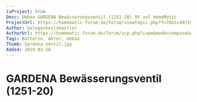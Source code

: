 ```yaml
---
isProject: true
Desc: Umbau GARDENA Bewässerungsventil (1251-20) 9V auf HomeMatic
ProjectUrl: https://homematic-forum.de/forum/viewtopic.php?f=76&t=49719&p=498500#p498500
Author: Gelegenheitsbastler
AuthorUrl: https://homematic-forum.de/forum/ucp.php?i=pm&mode=compose&u=20394
Tags: Batterie, Aktor, Umbau
Thumb: Gardena-Ventil.jpg
Added: 2019-03-18
---
```


# GARDENA Bewässerungsventil (1251-20)


